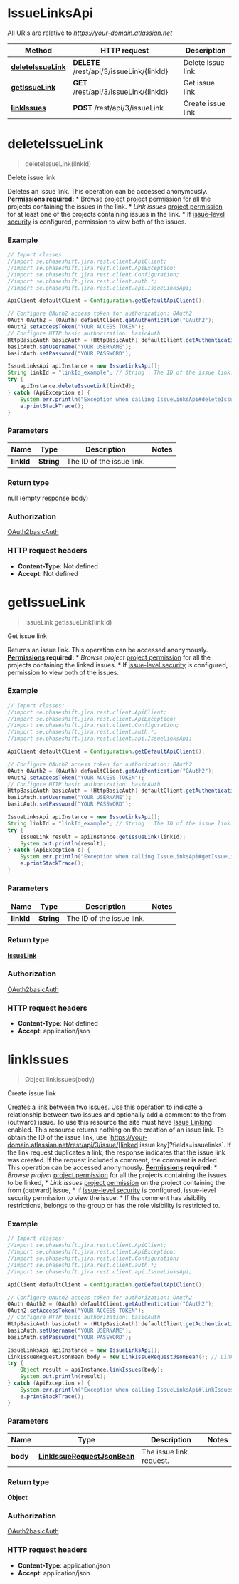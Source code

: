 # IssueLinksApi

All URIs are relative to *https://your-domain.atlassian.net*

Method | HTTP request | Description
------------- | ------------- | -------------
[**deleteIssueLink**](IssueLinksApi.md#deleteIssueLink) | **DELETE** /rest/api/3/issueLink/{linkId} | Delete issue link
[**getIssueLink**](IssueLinksApi.md#getIssueLink) | **GET** /rest/api/3/issueLink/{linkId} | Get issue link
[**linkIssues**](IssueLinksApi.md#linkIssues) | **POST** /rest/api/3/issueLink | Create issue link

<a name="deleteIssueLink"></a>
# **deleteIssueLink**
> deleteIssueLink(linkId)

Delete issue link

Deletes an issue link.  This operation can be accessed anonymously.  **[Permissions](#permissions) required:**   *  Browse project [project permission](https://confluence.atlassian.com/x/yodKLg) for all the projects containing the issues in the link.  *  *Link issues* [project permission](https://confluence.atlassian.com/x/yodKLg) for at least one of the projects containing issues in the link.  *  If [issue-level security](https://confluence.atlassian.com/x/J4lKLg) is configured, permission to view both of the issues.

### Example
```java
// Import classes:
//import se.phaseshift.jira.rest.client.ApiClient;
//import se.phaseshift.jira.rest.client.ApiException;
//import se.phaseshift.jira.rest.client.Configuration;
//import se.phaseshift.jira.rest.client.auth.*;
//import se.phaseshift.jira.rest.client.api.IssueLinksApi;

ApiClient defaultClient = Configuration.getDefaultApiClient();

// Configure OAuth2 access token for authorization: OAuth2
OAuth OAuth2 = (OAuth) defaultClient.getAuthentication("OAuth2");
OAuth2.setAccessToken("YOUR ACCESS TOKEN");
// Configure HTTP basic authorization: basicAuth
HttpBasicAuth basicAuth = (HttpBasicAuth) defaultClient.getAuthentication("basicAuth");
basicAuth.setUsername("YOUR USERNAME");
basicAuth.setPassword("YOUR PASSWORD");

IssueLinksApi apiInstance = new IssueLinksApi();
String linkId = "linkId_example"; // String | The ID of the issue link.
try {
    apiInstance.deleteIssueLink(linkId);
} catch (ApiException e) {
    System.err.println("Exception when calling IssueLinksApi#deleteIssueLink");
    e.printStackTrace();
}
```

### Parameters

Name | Type | Description  | Notes
------------- | ------------- | ------------- | -------------
 **linkId** | **String**| The ID of the issue link. |

### Return type

null (empty response body)

### Authorization

[OAuth2](../README.md#OAuth2)[basicAuth](../README.md#basicAuth)

### HTTP request headers

 - **Content-Type**: Not defined
 - **Accept**: Not defined

<a name="getIssueLink"></a>
# **getIssueLink**
> IssueLink getIssueLink(linkId)

Get issue link

Returns an issue link.  This operation can be accessed anonymously.  **[Permissions](#permissions) required:**   *  *Browse project* [project permission](https://confluence.atlassian.com/x/yodKLg) for all the projects containing the linked issues.  *  If [issue-level security](https://confluence.atlassian.com/x/J4lKLg) is configured, permission to view both of the issues.

### Example
```java
// Import classes:
//import se.phaseshift.jira.rest.client.ApiClient;
//import se.phaseshift.jira.rest.client.ApiException;
//import se.phaseshift.jira.rest.client.Configuration;
//import se.phaseshift.jira.rest.client.auth.*;
//import se.phaseshift.jira.rest.client.api.IssueLinksApi;

ApiClient defaultClient = Configuration.getDefaultApiClient();

// Configure OAuth2 access token for authorization: OAuth2
OAuth OAuth2 = (OAuth) defaultClient.getAuthentication("OAuth2");
OAuth2.setAccessToken("YOUR ACCESS TOKEN");
// Configure HTTP basic authorization: basicAuth
HttpBasicAuth basicAuth = (HttpBasicAuth) defaultClient.getAuthentication("basicAuth");
basicAuth.setUsername("YOUR USERNAME");
basicAuth.setPassword("YOUR PASSWORD");

IssueLinksApi apiInstance = new IssueLinksApi();
String linkId = "linkId_example"; // String | The ID of the issue link.
try {
    IssueLink result = apiInstance.getIssueLink(linkId);
    System.out.println(result);
} catch (ApiException e) {
    System.err.println("Exception when calling IssueLinksApi#getIssueLink");
    e.printStackTrace();
}
```

### Parameters

Name | Type | Description  | Notes
------------- | ------------- | ------------- | -------------
 **linkId** | **String**| The ID of the issue link. |

### Return type

[**IssueLink**](IssueLink.md)

### Authorization

[OAuth2](../README.md#OAuth2)[basicAuth](../README.md#basicAuth)

### HTTP request headers

 - **Content-Type**: Not defined
 - **Accept**: application/json

<a name="linkIssues"></a>
# **linkIssues**
> Object linkIssues(body)

Create issue link

Creates a link between two issues. Use this operation to indicate a relationship between two issues and optionally add a comment to the from (outward) issue. To use this resource the site must have [Issue Linking](https://confluence.atlassian.com/x/yoXKM) enabled.  This resource returns nothing on the creation of an issue link. To obtain the ID of the issue link, use &#x60;https://your-domain.atlassian.net/rest/api/3/issue/[linked issue key]?fields&#x3D;issuelinks&#x60;.  If the link request duplicates a link, the response indicates that the issue link was created. If the request included a comment, the comment is added.  This operation can be accessed anonymously.  **[Permissions](#permissions) required:**   *  *Browse project* [project permission](https://confluence.atlassian.com/x/yodKLg) for all the projects containing the issues to be linked,  *  *Link issues* [project permission](https://confluence.atlassian.com/x/yodKLg) on the project containing the from (outward) issue,  *  If [issue-level security](https://confluence.atlassian.com/x/J4lKLg) is configured, issue-level security permission to view the issue.  *  If the comment has visibility restrictions, belongs to the group or has the role visibility is restricted to.

### Example
```java
// Import classes:
//import se.phaseshift.jira.rest.client.ApiClient;
//import se.phaseshift.jira.rest.client.ApiException;
//import se.phaseshift.jira.rest.client.Configuration;
//import se.phaseshift.jira.rest.client.auth.*;
//import se.phaseshift.jira.rest.client.api.IssueLinksApi;

ApiClient defaultClient = Configuration.getDefaultApiClient();

// Configure OAuth2 access token for authorization: OAuth2
OAuth OAuth2 = (OAuth) defaultClient.getAuthentication("OAuth2");
OAuth2.setAccessToken("YOUR ACCESS TOKEN");
// Configure HTTP basic authorization: basicAuth
HttpBasicAuth basicAuth = (HttpBasicAuth) defaultClient.getAuthentication("basicAuth");
basicAuth.setUsername("YOUR USERNAME");
basicAuth.setPassword("YOUR PASSWORD");

IssueLinksApi apiInstance = new IssueLinksApi();
LinkIssueRequestJsonBean body = new LinkIssueRequestJsonBean(); // LinkIssueRequestJsonBean | The issue link request.
try {
    Object result = apiInstance.linkIssues(body);
    System.out.println(result);
} catch (ApiException e) {
    System.err.println("Exception when calling IssueLinksApi#linkIssues");
    e.printStackTrace();
}
```

### Parameters

Name | Type | Description  | Notes
------------- | ------------- | ------------- | -------------
 **body** | [**LinkIssueRequestJsonBean**](LinkIssueRequestJsonBean.md)| The issue link request. |

### Return type

**Object**

### Authorization

[OAuth2](../README.md#OAuth2)[basicAuth](../README.md#basicAuth)

### HTTP request headers

 - **Content-Type**: application/json
 - **Accept**: application/json

